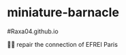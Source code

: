 # miniature-barnacle

#Raxa04.github.io

<!DOCTYPE html><html><head><meta http-equiv="Content-Type" content="text/html; charset=UTF-8"><link rel="stylesheet" type="text/css" id="u0" href="https://fr.rakko.tools/tools/129/lib/tinymce/skins/ui/oxide/content.min.css"><link rel="stylesheet" type="text/css" id="u1" href="https://fr.rakko.tools/tools/129/lib/tinymce/skins/content/default/content.min.css"></head><body id="tinymce" class="mce-content-body " data-id="content" contenteditable="true" spellcheck="false"><p>🔧📡 repair the connection of EFREI Paris</p></body></html>